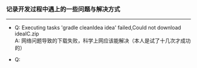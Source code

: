 ### 记录开发过程中遇上的一些问题与解决方式

--- 

- Q: Executing tasks 'gradle cleanIdea idea' failed,Could not download ideaIC.zip  
  A: 网络问题导致的下载失败，科学上网应该能解决（本人是试了十几次才成功的）
  
- Q: 